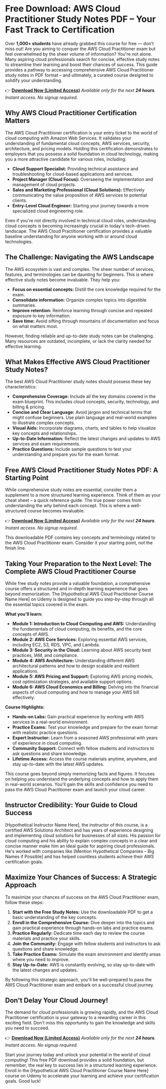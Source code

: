 # Free Download: AWS Cloud Practitioner Study Notes PDF – Your Fast Track to Certification

Over **1,000+ students** have already grabbed this course for free — don’t miss out!
Are you aiming to conquer the AWS Cloud Practitioner exam but feel overwhelmed by the sheer volume of information? You're not alone. Many aspiring cloud professionals search for concise, effective study notes to streamline their learning and boost their chances of success. This guide provides a pathway to accessing comprehensive AWS Cloud Practitioner study notes in PDF format – and ultimately, a curated course designed to solidify your understanding.

👉 [**Download Now (Limited Access)**](https://udemywork.com/aws-cloud-practitioner-study-notes-pdf)
_Available only for the next **24 hours**. Instant access. No signup required._

## Why AWS Cloud Practitioner Certification Matters

The AWS Cloud Practitioner certification is your entry ticket to the world of cloud computing with Amazon Web Services. It validates your understanding of fundamental cloud concepts, AWS services, security, architecture, and pricing models. Holding this certification demonstrates to employers that you possess a solid foundation in cloud technology, making you a more attractive candidate for various roles, including:

*   **Cloud Support Specialist:** Providing technical assistance and troubleshooting for cloud-based applications and services.
*   **Project Manager (Cloud Focus):** Overseeing the implementation and management of cloud projects.
*   **Sales and Marketing Professional (Cloud Solutions):** Effectively communicating the value proposition of AWS services to potential clients.
*   **Entry-Level Cloud Engineer:** Starting your journey towards a more specialized cloud engineering role.

Even if you're not directly involved in technical cloud roles, understanding cloud concepts is becoming increasingly crucial in today's tech-driven landscape. The AWS Cloud Practitioner certification provides a valuable baseline understanding for anyone working with or around cloud technologies.

## The Challenge: Navigating the AWS Landscape

The AWS ecosystem is vast and complex. The sheer number of services, features, and terminologies can be daunting for beginners. This is where effective study notes become invaluable. They help you:

*   **Focus on essential concepts:** Distill the core knowledge required for the exam.
*   **Consolidate information:** Organize complex topics into digestible summaries.
*   **Improve retention:** Reinforce learning through concise and repeated exposure to key information.
*   **Save time:** Avoid sifting through mountains of documentation and focus on what matters most.

However, finding reliable and up-to-date study notes can be challenging. Many resources are outdated, incomplete, or lack the clarity needed for effective learning.

## What Makes Effective AWS Cloud Practitioner Study Notes?

The best AWS Cloud Practitioner study notes should possess these key characteristics:

*   **Comprehensive Coverage:** Include all the key domains covered in the exam blueprint. This includes cloud concepts, security, technology, and billing & pricing.
*   **Concise and Clear Language:** Avoid jargon and technical terms that might confuse beginners. Use plain language and real-world examples to illustrate complex concepts.
*   **Visual Aids:** Incorporate diagrams, charts, and tables to help visualize key concepts and relationships.
*   **Up-to-Date Information:** Reflect the latest changes and updates to AWS services and exam requirements.
*   **Practice Questions:** Include sample questions to test your understanding and prepare you for the exam format.

## Free AWS Cloud Practitioner Study Notes PDF: A Starting Point

While comprehensive study notes are essential, consider them a supplement to a more structured learning experience. Think of them as your cheat sheet – a quick reference guide.  The true power comes from understanding the *why* behind each concept. This is where a well-structured course becomes invaluable.

👉 [**Download Now (Limited Access)**](https://udemywork.com/aws-cloud-practitioner-study-notes-pdf)
_Available only for the next **24 hours**. Instant access. No signup required._

This downloadable PDF contains key concepts and terminology related to the AWS Cloud Practitioner exam. Consider it your starting point, not the finish line.

## Taking Your Preparation to the Next Level: The Complete AWS Cloud Practitioner Course

While free study notes provide a valuable foundation, a comprehensive course offers a structured and in-depth learning experience that goes beyond memorization. The [Hypothetical AWS Cloud Practitioner Course Name Here] on Udemy is designed to guide you step-by-step through all the essential topics covered in the exam.

**What you'll learn:**

*   **Module 1: Introduction to Cloud Computing and AWS:** Understanding the fundamentals of cloud computing, its benefits, and the core concepts of AWS.
*   **Module 2: AWS Core Services:** Exploring essential AWS services, including EC2, S3, RDS, VPC, and Lambda.
*   **Module 3: Security in the Cloud:** Learning about AWS security best practices, IAM, and compliance.
*   **Module 4: AWS Architecture:** Understanding different AWS architectural patterns and how to design scalable and resilient applications.
*   **Module 5: AWS Pricing and Support:** Exploring AWS pricing models, cost optimization strategies, and available support options.
*   **Module 6: AWS Cloud Economics and Billing:** Delving into the financial aspects of cloud computing and how to manage your AWS bill effectively.

**Course Highlights:**

*   **Hands-on Labs:** Gain practical experience by working with AWS services in a real-world environment.
*   **Practice Exams:** Test your knowledge and prepare for the exam format with realistic practice questions.
*   **Expert Instructor:** Learn from a seasoned AWS professional with years of experience in cloud computing.
*   **Community Support:** Connect with fellow students and instructors to ask questions and share knowledge.
*   **Lifetime Access:** Access the course materials anytime, anywhere, and stay up-to-date with the latest AWS updates.

This course goes beyond simply memorizing facts and figures. It focuses on helping you understand the underlying concepts and how to apply them in real-world scenarios. You'll gain the skills and confidence you need to pass the AWS Cloud Practitioner exam and launch your cloud career.

## Instructor Credibility: Your Guide to Cloud Success

[Hypothetical Instructor Name Here], the instructor of this course, is a certified AWS Solutions Architect and has years of experience designing and implementing cloud solutions for businesses of all sizes. His passion for cloud computing and his ability to explain complex concepts in a clear and concise manner make him an ideal guide for aspiring cloud professionals.  He's worked with companies like [Mention Hypothetical Companies – Big Names if Possible] and has helped countless students achieve their AWS certification goals.

## Maximize Your Chances of Success: A Strategic Approach

To maximize your chances of success on the AWS Cloud Practitioner exam, follow these steps:

1.  **Start with the Free Study Notes:** Use the downloadable PDF to get a basic understanding of the key concepts.
2.  **Enroll in the Comprehensive Course:** Dive deeper into the topics and gain practical experience through hands-on labs and practice exams.
3.  **Practice Regularly:** Dedicate time each day to review the course materials and practice your skills.
4.  **Join the Community:** Engage with fellow students and instructors to ask questions and share knowledge.
5.  **Take Practice Exams:** Simulate the exam environment and identify areas where you need to improve.
6.  **Stay Up-to-Date:** AWS is constantly evolving, so stay up-to-date with the latest changes and updates.

By following this strategic approach, you'll be well-prepared to pass the AWS Cloud Practitioner exam and embark on a successful cloud journey.

## Don't Delay Your Cloud Journey!

The demand for cloud professionals is growing rapidly, and the AWS Cloud Practitioner certification is your gateway to a rewarding career in this exciting field. Don't miss this opportunity to gain the knowledge and skills you need to succeed.

👉 [**Download Now (Limited Access)**](https://udemywork.com/aws-cloud-practitioner-study-notes-pdf)
_Available only for the next **24 hours**. Instant access. No signup required._

Start your journey today and unlock your potential in the world of cloud computing! This free PDF download provides a solid foundation, but remember, the real key to success lies in a structured learning experience. Enroll in the [Hypothetical AWS Cloud Practitioner Course Name Here] course on Udemy to accelerate your learning and achieve your certification goals. Good luck!

